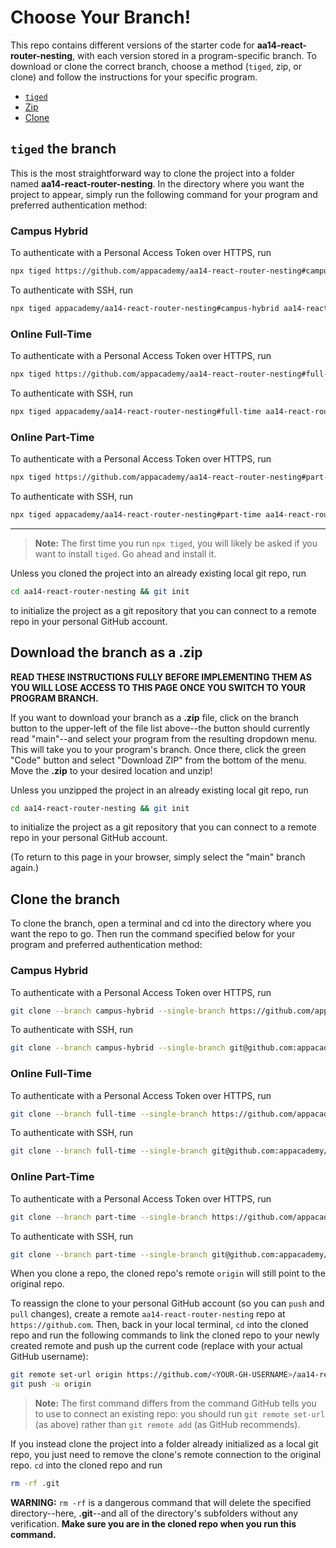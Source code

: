 # Choose Your Branch!

This repo contains different versions of the starter code for **aa14-react-router-nesting**,
with each version stored in a program-specific branch. To download or clone the
correct branch, choose a method (`tiged`, zip, or clone) and follow the
instructions for your specific program.

* [`tiged`](#tiged-the-branch)
* [Zip](#download-the-branch-as-a-zip)
* [Clone](#clone-the-branch)

## `tiged` the branch

This is the most straightforward way to clone the project into a folder named
**aa14-react-router-nesting**. In the directory where you want the project to appear, simply
run the following command for your program and preferred authentication method:

### Campus Hybrid

To authenticate with a Personal Access Token over HTTPS, run

```sh
npx tiged https://github.com/appacademy/aa14-react-router-nesting#campus-hybrid aa14-react-router-nesting
```

To authenticate with SSH, run

```sh
npx tiged appacademy/aa14-react-router-nesting#campus-hybrid aa14-react-router-nesting
```

### Online Full-Time

To authenticate with a Personal Access Token over HTTPS, run

```sh
npx tiged https://github.com/appacademy/aa14-react-router-nesting#full-time aa14-react-router-nesting
```

To authenticate with SSH, run

```sh
npx tiged appacademy/aa14-react-router-nesting#full-time aa14-react-router-nesting
```

### Online Part-Time

To authenticate with a Personal Access Token over HTTPS, run

```sh
npx tiged https://github.com/appacademy/aa14-react-router-nesting#part-time aa14-react-router-nesting
```

To authenticate with SSH, run

```sh
npx tiged appacademy/aa14-react-router-nesting#part-time aa14-react-router-nesting
```

-----

> **Note:** The first time you run `npx tiged`, you will likely be asked if you
> want to install `tiged`. Go ahead and install it.

Unless you cloned the project into an already existing local git repo, run

```sh
cd aa14-react-router-nesting && git init
```

to initialize the project as a git repository that you can connect to a remote
repo in your personal GitHub account.

## Download the branch as a .zip

**READ THESE INSTRUCTIONS FULLY BEFORE IMPLEMENTING THEM AS YOU WILL LOSE ACCESS
TO THIS PAGE ONCE YOU SWITCH TO YOUR PROGRAM BRANCH.**

If you want to download your branch as a __.zip__ file, click on the branch
button to the upper-left of the file list above--the button should currently
read "main"--and select your program from the resulting dropdown menu. This will
take you to your program's branch. Once there, click the green "Code" button and
select "Download ZIP" from the bottom of the menu. Move the __.zip__ to your
desired location and unzip!

Unless you unzipped the project in an already existing local git repo, run

```sh
cd aa14-react-router-nesting && git init
```

to initialize the project as a git repository that you can connect to a remote
repo in your personal GitHub account.

(To return to this page in your browser, simply select the "main" branch again.)

## Clone the branch

To clone the branch, open a terminal and cd into the directory where you want
the repo to go. Then run the command specified below for your program and
preferred authentication method:

### Campus Hybrid

To authenticate with a Personal Access Token over HTTPS, run

```sh
git clone --branch campus-hybrid --single-branch https://github.com/appacademy/aa14-react-router-nesting.git
```

To authenticate with SSH, run

```sh
git clone --branch campus-hybrid --single-branch git@github.com:appacademy/aa14-react-router-nesting.git
```

### Online Full-Time

To authenticate with a Personal Access Token over HTTPS, run

```sh
git clone --branch full-time --single-branch https://github.com/appacademy/aa14-react-router-nesting.git
```

To authenticate with SSH, run

```sh
git clone --branch full-time --single-branch git@github.com:appacademy/aa14-react-router-nesting.git
```

### Online Part-Time

To authenticate with a Personal Access Token over HTTPS, run

```sh
git clone --branch part-time --single-branch https://github.com/appacademy/aa14-react-router-nesting.git
```

To authenticate with SSH, run

```sh
git clone --branch part-time --single-branch git@github.com:appacademy/aa14-react-router-nesting.git
```

When you clone a repo, the cloned repo's remote `origin` will still point to the
original repo.

To reassign the clone to your personal GitHub account (so you can `push` and
`pull` changes), create a remote `aa14-react-router-nesting` repo at `https://github.com`.
Then, back in your local terminal, `cd` into the cloned repo and run the
following commands to link the cloned repo to your newly created remote and push
up the current code (replace <YOUR-GH-USERNAME> with your actual GitHub username):

```sh
git remote set-url origin https://github.com/<YOUR-GH-USERNAME>/aa14-react-router-nesting
git push -u origin
```

 > **Note:** The first command differs from the command GitHub tells you to use
 > to connect an existing repo: you should run `git remote set-url` (as above)
 > rather than `git remote add` (as GitHub recommends).

 If you instead clone the project into a folder already initialized as a local
 git repo, you just need to remove the clone's remote connection to the original
 repo. `cd` into the cloned repo and run

 ```sh
 rm -rf .git
 ```

**WARNING:** `rm -rf` is a dangerous command that will delete the specified
directory--here, __.git__--and all of the directory's subfolders without any
verification. **Make sure you are in the cloned repo when you run this
command.**
